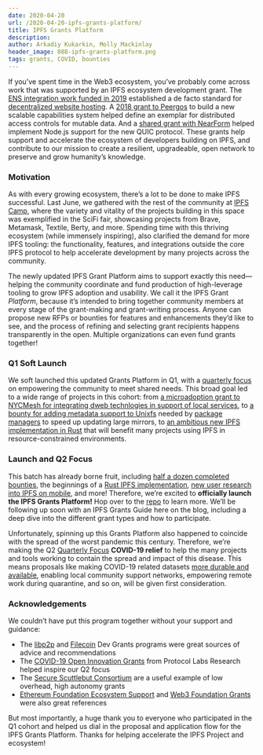 ```yaml
---
date: 2020-04-20
url: /2020-04-20-ipfs-grants-platform/
title: IPFS Grants Platform
description:
author: Arkadiy Kukarkin, Molly Mackinlay
header_image: 088-ipfs-grants-platform.png
tags: grants, COVID, bounties
---
```


If you’ve spent time in the Web3 ecosystem, you’ve probably come across work that was supported by an IPFS ecosystem development grant. The [ENS integration work funded in 2019](https://medium.com/the-ethereum-name-service/ethdns-9d56298fa38a) established a de facto standard for [decentralized website hosting](https://app.ens.domains/name/ethereum.eth). A [2018 grant to Peergos](https://peergos.org/posts/dev-update) to build a new scalable capabilities system helped define an exemplar for distributed access controls for mutable data. And a [shared grant with NearForm](https://www.nearform.com/blog/a-quic-update-for-node-js/) helped implement Node.js support for the new QUIC protocol. These grants help support and accelerate the ecosystem of developers building on IPFS, and contribute to our mission to create a resilient, upgradeable, open network to preserve and grow humanity’s knowledge.

### Motivation

As with every growing ecosystem, there’s a lot to be done to make IPFS successful. Last June, we gathered with the rest of the community at [IPFS Camp](https://blog.ipfs.io/2019-07-08-ipfs-camp-recap/), where the variety and vitality of the projects building in this space was exemplified in the SciFi fair, showcasing projects from Brave, Metamask, Textile, Berty, and more. Spending time with this thriving ecosystem (while immensely inspiring), also clarified the demand for more IPFS tooling: the functionality, features, and integrations outside the core IPFS protocol to help accelerate development by many projects across the community.

The newly updated IPFS Grant Platform aims to support exactly this need—helping the community coordinate and fund production of high-leverage tooling to grow IPFS adoption and usability. We call it the IPFS Grant _Platform_, because it’s intended to bring together community members at every stage of the grant-making and grant-writing process. Anyone can propose new RFPs or bounties for features and enhancements they’d like to see, and the process of refining and selecting grant recipients happens transparently in the open. Multiple organizations can even fund grants together!

### Q1 Soft Launch

We soft launched this updated Grants Platform in Q1, with a [quarterly focus](https://github.com/ipfs/devgrants/blob/master/FOCUS.md#q1-2020-hello-world) on empowering the community to meet shared needs. This broad goal led to a wide range of projects in this cohort: from [a microadoption grant to NYCMesh for integrating dweb technlogies in support of local services](https://github.com/ipfs/devgrants/issues/11), to [a bounty for adding metadata support to Unixfs](https://github.com/ipfs/go-ipfs/issues/6920) needed by [package managers](https://github.com/ipfs/package-managers) to speed up updating large mirrors, to [an ambitious new IPFS implementation in Rust](https://github.com/ipfs/devgrants/tree/master/open-grants/ipfs-rust) that will benefit many projects using IPFS in resource-constrained environments.

### Launch and Q2 Focus

This batch has already borne fruit, including [half a dozen completed bounties](https://github.com/ipfs/devgrants/projects/1), the beginnings of a [Rust IPFS implementation](https://github.com/ipfs-rust/rust-ipfs), [new user research into IPFS on mobile](https://blog.ipfs.io/2020-04-10-ipfs-mobile-design-research/), and more! Therefore, we’re excited to **officially launch the IPFS Grants Platform!** Hop over to the [repo](https://github.com/ipfs/devgrants) to learn more. We’ll be following up soon with an IPFS Grants Guide here on the blog, including a deep dive into the different grant types and how to participate.

Unfortunately, spinning up this Grants Platform also happened to coincide with the spread of the worst pandemic this century. Therefore, we’re making the Q2 [Quarterly Focus](https://github.com/ipfs/devgrants/blob/master/FOCUS.md) **COVID-19 relief** to help the many projects and tools working to contain the spread and impact of this disease. This means proposals like making COVID-19 related datasets [more durable and available](https://github.com/ipfs/ipfs-cluster/issues/1021), enabling local community support networks, empowering remote work during quarantine, and so on, will be given first consideration.

### Acknowledgements

We couldn’t have put this program together without your support and guidance:

- The [libp2p](https://github.com/libp2p/devgrants) and [Filecoin](https://filecoin.io/grants/) Dev Grants programs were great sources of advice and recommendations
- The [COVID-19 Open Innovation Grants](https://protocollabs.smapply.io/prog/covid-19_open_innovation_grants/) from Protocol Labs Research helped inspire our Q2 focus
- The [Secure Scuttlebut Consortium](https://github.com/ssbc/grants-process) are a useful example of low overhead, high autonomy grants
- [Ethereum Foundation Ecosystem Support](https://ecosystem.support/) and [Web3 Foundation Grants](https://web3.foundation/grants/) were also great references

But most importantly, a huge thank you to everyone who participated in the Q1 cohort and helped us dial in the proposal and application flow for the IPFS Grants Platform. Thanks for helping accelerate the IPFS Project and ecosystem!
